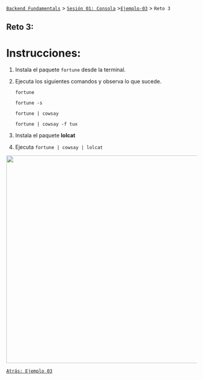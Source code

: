 [`Backend Fundamentals`](../../README.md) > [`Sesión 01: Consola`](../README.md) >[`Ejemplo-03`](../Ejemplo-03) > `Reto 3`
	
## Reto 3:

# Instrucciones:

1. Instala el paquete `fortune` desde la terminal.
2. Ejecuta los siguientes comandos y observa lo que sucede.

    `fortune`

    `fortune -s`

    `fortune | cowsay`

    `fortune | cowsay -f tux`

3. Instala el paquete **lolcat**
4. Ejecuta `fortune | cowsay | lolcat`

<img src="https://i.redd.it/chibzcm23y411.png" width="550">

[`Atrás: Ejemplo 03`](../Ejemplo-03)
